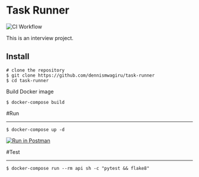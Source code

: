 Task Runner
==============

![CI Workflow](https://github.com/dennismwagiru/task-runner/actions/workflows/main.yml/badge.svg)

This is an interview project.

Install
--------
    # clone the repository
    $ git clone https://github.com/dennismwagiru/task-runner
    $ cd task-runner

Build Docker image

    $ docker-compose build

#Run
___

    $ docker-compose up -d

[![Run in Postman](https://run.pstmn.io/button.svg)](https://app.getpostman.com/run-collection/8922e010ca1b9d8cb894?action=collection%2Fimport)

#Test
___

    $ docker-compose run --rm api sh -c "pytest && flake8"
